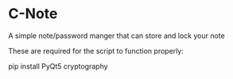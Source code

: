 # C-Note
A simple note/password manger that can store and lock your note

These are required for the script to function properly:

pip install PyQt5 cryptography
